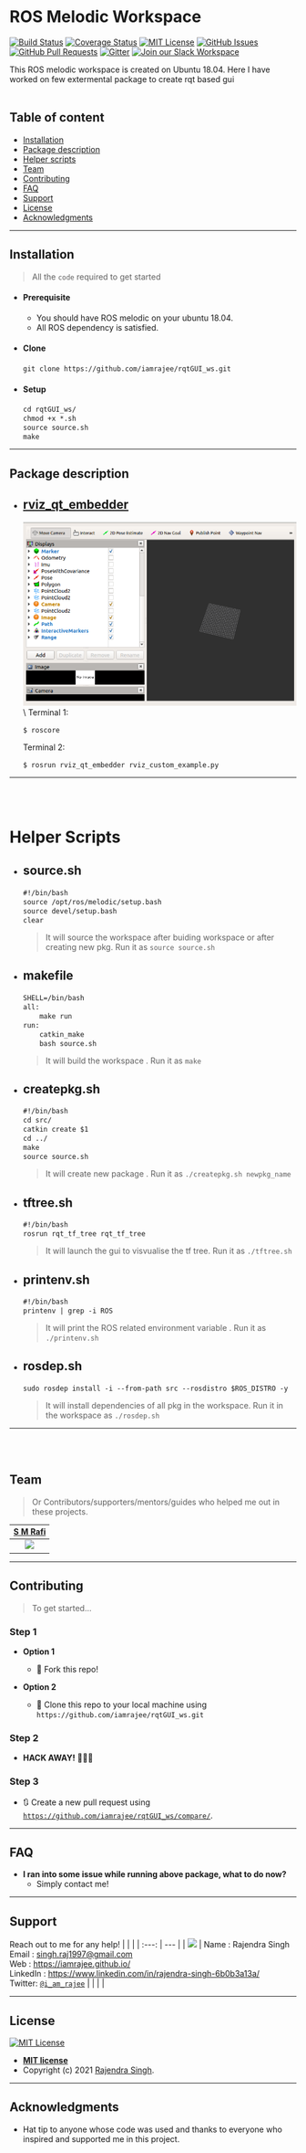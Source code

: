 # ROS Melodic Workspace

[![Build Status](http://img.shields.io/travis/badges/badgerbadgerbadger.svg?style=flat-square)](https://travis-ci.org/badges/badgerbadgerbadger) [![Coverage Status](http://img.shields.io/coveralls/badges/badgerbadgerbadger.svg?style=flat-square)](https://coveralls.io/r/badges/badgerbadgerbadger) [![MIT License](https://img.shields.io/github/license/iamrajee/rqtGUI_ws.svg)](http://badges.mit-license.org) [![GitHub Issues](https://img.shields.io/github/issues/iamrajee/rqtGUI_ws.svg)](https://github.com/iamrajee/rqtGUI_ws/issues) [![GitHub Pull Requests](https://img.shields.io/github/issues-pr/iamrajee/rqtGUI_ws.svg)](https://github.com/iamrajee/rqtGUI_ws/pulls) [![Gitter](https://badges.gitter.im/iamrajee-ROS/community.svg)](https://gitter.im/iamrajee-ROS/community?utm_source=badge&utm_medium=badge&utm_campaign=pr-badge) [![Join our Slack Workspace](https://img.shields.io/badge/Slack%20Workspace-roboticsclubiitpkd.slack.com-blue.svg?logo=slack&longCache=true&style=flat)](https://roboticsclubiitpkd.slack.com) 
<!---
[![first-timers-only](https://img.shields.io/badge/first--timers--only-friendly-blue.svg)](https://www.firsttimersonly.com/)
[![Gem Version](http://img.shields.io/gem/v/badgerbadgerbadger.svg?style=flat-square)](https://rubygems.org/gems/badgerbadgerbadger)
--->

This ROS melodic workspace is created on Ubuntu 18.04.  Here I have worked on few extermental package to create rqt based gui
<br/><br/>

## Table of content
- [Installation](https://github.com/iamrajee/rqtGUI_ws#installation)
- [Package description](https://github.com/iamrajee/rqtGUI_ws#package-description)
- [Helper scripts](https://github.com/iamrajee/rqtGUI_ws#helper-scripts)
- [Team](https://github.com/iamrajee/rqtGUI_ws#team)
- [Contributing](https://github.com/iamrajee/rqtGUI_ws#contributing)
- [FAQ](https://github.com/iamrajee/rqtGUI_ws#faq)
- [Support](https://github.com/iamrajee/rqtGUI_ws#support)
- [License](https://github.com/iamrajee/rqtGUI_ws#license)
- [Acknowledgments](https://github.com/iamrajee/rqtGUI_ws#acknowledgments)
<!--- - [xyz](link) --->

---

## Installation

> All the `code` required to get started
- #### Prerequisite
    - You should have ROS melodic on your ubuntu 18.04.
    - All ROS dependency is satisfied.

- #### Clone

    ```
    git clone https://github.com/iamrajee/rqtGUI_ws.git
    ```

- #### Setup
    ```
    cd rqtGUI_ws/
    chmod +x *.sh
    source source.sh
    make
    ```
---


## Package description

* ## [rviz_qt_embedder](src/rviz_qt_embedder)
    ![](readme_resources/4.png)\
    <!-- ![](readme_resources/2.png)\
    ![](readme_resources/3.png)\ -->
    Terminal 1:
    ```
    $ roscore
    ```
    Terminal 2:
    ```
    $ rosrun rviz_qt_embedder rviz_custom_example.py 
    ```

---
<br/><br/>
# Helper Scripts

* ## source.sh
    ```
    #!/bin/bash
    source /opt/ros/melodic/setup.bash
    source devel/setup.bash
    clear
    ```
    > It will source the workspace after buiding workspace or after creating new pkg. Run it as `source source.sh`

* ## makefile
    ```
    SHELL=/bin/bash
    all:
        make run
    run:
        catkin_make
        bash source.sh
    ```
    > It will build the workspace . Run it as `make`

* ## createpkg.sh
    ```
    #!/bin/bash
    cd src/
    catkin create $1
    cd ../
    make
    source source.sh
    ```
    > It will create new package . Run it as `./createpkg.sh newpkg_name`

* ## tftree.sh
    ```
    #!/bin/bash
    rosrun rqt_tf_tree rqt_tf_tree
    ```
    > It will  launch the gui to visvualise the tf tree. Run it as `./tftree.sh`

* ## printenv.sh
    ```
    #!/bin/bash
    printenv | grep -i ROS
    ```
    > It will print the ROS related environment variable . Run it as `./printenv.sh`

* ## rosdep.sh
    ```
    sudo rosdep install -i --from-path src --rosdistro $ROS_DISTRO -y
    ```
    > It will install dependencies of all pkg in the workspace. Run it in the workspace as `./rosdep.sh`

<!-- * ## ssh_into_another_computer.sh
    ```
    #!/bin/bash
    ssh rajendra@rajendra
    ```
    > It will ssh into another system. Useful when using multiple ros masters. Run it as `./rajendra.sh` -->

---
<br/><br/>
## Team

> Or Contributors/supporters/mentors/guides who helped me out in these projects.

| <a href="https://www.linkedin.com/in/s-m-rafi-911442130/" target="_blank">**S M Rafi**</a> |
| :---: |
| ![](https://avatars1.githubusercontent.com/u/33804907?s=200&v=3) |

<!-- | <a href="https://github.com/abhinand4as" target="_blank">**Abhinand A S**</a> | <a href="https://www.linkedin.com/in/sachin-rustagi-882b55145/" target="_blank">**Sachin Rustagi**</a> | <a href="https://www.linkedin.com/in/amin-swamiprasad-pkd-17732b152/" target="_blank">**Swami Prasad**</a> |
| :---: |:---:| :---:|
| ![](https://avatars1.githubusercontent.com/u/18076234?s=200&v=3) | ![](https://avatars0.githubusercontent.com/u/2555224?s=200&v=3) | ![](https://avatars0.githubusercontent.com/u/917816?s=200&v=3)  | -->


---

## Contributing

> To get started...

### Step 1

- **Option 1**
    - 🍴 Fork this repo!

- **Option 2**
    - 👯 Clone this repo to your local machine using `https://github.com/iamrajee/rqtGUI_ws.git`

### Step 2

- **HACK AWAY!** 🔨🔨🔨

### Step 3

- 🔃 Create a new pull request using <a href="https://github.com/iamrajee/rqtGUI_ws/compare/" target="_blank">`https://github.com/iamrajee/rqtGUI_ws/compare/`</a>.
---

## FAQ

- **I ran into some issue while running above package, what to do now?**
    - Simply contact me!

---

## Support
Reach out to me for any help!
|  |  |
| :---: | --- |
| ![](https://avatars0.githubusercontent.com/u/25712145?s=200&v=3) | Name : Rajendra Singh<br/> Email  : singh.raj1997@gmail.com<br/> Web    : https://iamrajee.github.io/<br/> LinkedIn    : https://www.linkedin.com/in/rajendra-singh-6b0b3a13a/<br/> Twitter: <a href="https://twitter.com/i_am_rajee" target="_blank">`@i_am_rajee`</a> |
|  |  |
 
---

## License

[![MIT License](https://img.shields.io/github/license/iamrajee/rqtGUI_ws.svg)](http://badges.mit-license.org)

- **[MIT license](http://opensource.org/licenses/mit-license.php)**
- Copyright (c) 2021 [Rajendra Singh](https://iamrajee.github.io/).
---

## Acknowledgments

* Hat tip to anyone whose code was used and thanks to everyone who inspired and supported me in this project.
